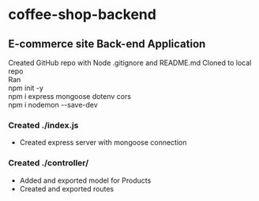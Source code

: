 # coffee-shop-backend

## E-commerce site Back-end Application

Created GitHub repo with Node .gitignore and README.md
Cloned to local repo  
Ran  
npm init -y  
npm i express mongoose dotenv cors  
npm i nodemon --save-dev
### Created ./index.js
- Created express server with mongoose connection

### Created ./controller/
- Added and exported model for Products
- Created and exported routes

